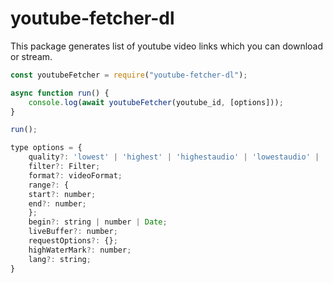 # youtube-fetcher-dl

This package generates list of youtube video links which you can download or stream.

```javascript
const youtubeFetcher = require("youtube-fetcher-dl");

async function run() {
    console.log(await youtubeFetcher(youtube_id, [options]));
}

run();

type options = {
    quality?: 'lowest' | 'highest' | 'highestaudio' | 'lowestaudio' | 'highestvideo' | 'lowestvideo' | string | number;
    filter?: Filter;
    format?: videoFormat;
    range?: {
    start?: number;
    end?: number;
    };
    begin?: string | number | Date;
    liveBuffer?: number;
    requestOptions?: {};
    highWaterMark?: number;
    lang?: string;
}
```